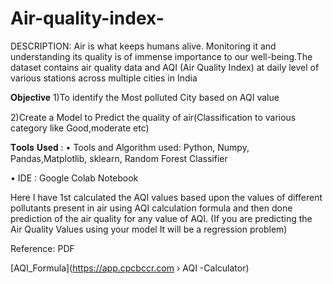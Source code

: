 # Air-quality-index-
DESCRIPTION:
Air is what keeps humans alive. Monitoring it and understanding its quality is of immense importance to our well-being.The dataset contains air quality data and AQI (Air Quality Index) at daily level of various stations across multiple cities in India

𝐎𝐛𝐣𝐞𝐜𝐭𝐢𝐯𝐞 1)To identify the Most polluted City based on AQI value

2)Create a Model to Predict the quality of air(Classification to various category like Good,moderate etc)

𝐓𝐨𝐨𝐥𝐬 𝐔𝐬𝐞𝐝 : • Tools and Algorithm used: Python, Numpy, Pandas,Matplotlib, sklearn, Random Forest Classifier

• IDE : Google Colab Notebook



Here I have 1st calculated the AQI values based upon the values of different pollutants present in air using AQI calculation formula and then done prediction of the air quality for any value of AQI.
(If you are predicting the Air Quality Values using your model It will be a regression problem)

Reference:
PDF

[AQI_Formula](https://app.cpcbccr.com › AQI -Calculator)
